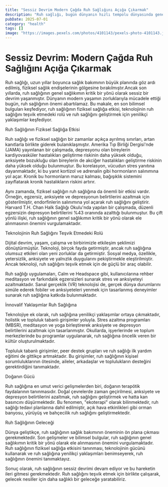 ```yaml
---
title: "Sessiz Devrim Modern Çağda Ruh Sağlığını Açığa Çıkarmak"
description: "Ruh sağlığı, bugün dünyanın hızlı tempolu dünyasında genel sağlıkımın kritik bir yönü olarak ortaya çıkmıştır. Bu makale, en son araştırmaları keşfediyor, ruh sağlığının fiziksel sağlığa etkisi, te..."
pubDate: 2025-07-01
category: "health"
tags: []
image: "https://images.pexels.com/photos/4101143/pexels-photo-4101143.jpeg?auto=compress&cs=tinysrgb&h=650&w=940"
---
```


# Sessiz Devrim: Modern Çağda Ruh Sağlığını Açığa Çıkarmak

Ruh sağlığı, uzun yıllar boyunca sağlık bakımının büyük planında göz ardı edilmiş, fiziksel sağlık endişelerinin gölgesine bırakılmıştır.Ancak son yıllarda, ruh sağlığının genel sağlıkımın kritik bir yönü olarak sessiz bir devrim yaşanmıştır. Dünyanın modern yaşamın zorluklarıyla mücadele ettiği bugün, ruh sağlığının önemi abartılamaz. Bu makale, en son bilimsel bulguları keşfediyor, ruh sağlığının fiziksel sağlığa etkisi, teknolojinin ruh sağlığını teşvik etmedeki rolü ve ruh sağlığını geliştirmek için yenilikçi yaklaşımlar keşfediyor.

Ruh Sağlığının Fiziksel Sağlığa Etkisi

Ruh sağlığı ve fiziksel sağlığın bir zamanlar açıkça ayrılmış sınırları, artan kanıtlarla birlikte giderek bulanıklaşmıştır. Amerika Tıp Birliği Dergisi'nde (JAMA) yayınlanan bir çalışmada, depresyonu olan bireylerin kardiyovasküler hastalıkları geliştirme riskinin daha yüksek olduğu, anksiyete bozukluğu olan bireylerin de akciğer hastalıkları geliştirme riskinin daha yüksek olduğu bulunmuştur. Bu korelasyon, vücudun stres yanıtına dayanmaktadır, ki bu yanıt kortizol ve adrenalin gibi hormonların salınımına yol açar. Kronik bu hormonların maruz kalması, bağışıklık sistemini zayıflatarak kronik hastalıkların riskini artırır.

Aynı zamanda, fiziksel sağlığın ruh sağlığına da önemli bir etkisi vardır. Örneğin, egzersiz, anksiyete ve depresyonun belirtilerini azaltmak için gösterilmiştir, endorfinlerin salınımına yol açarak ruh sağlığını geliştirir. Harvard T.H. Chan Halk Sağlığı Okulu'nda yapılan bir çalışmada, düzenli egzersizin depresyon belirtilerini %43 oranında azalttığı bulunmuştur. Bu çift yönlü ilişki, ruh sağlığının genel sağlıkımın kritik bir yönü olarak ele alınmasının önemini vurgulamaktadır.

Teknolojinin Ruh Sağlığını Teşvik Etmedeki Rolü

Dijital devrim, yaşam, çalışma ve birbirimizle etkileşim şeklimizi dönüştürmüştür. Teknoloji, birçok fayda getirmiştir, ancak ruh sağlığına olumsuz etkileri olan yeni zorluklar da getirmiştir. Sosyal medya, özellikle, yetersizlik, anksiyete ve yalnızlık duygularını pekiştirmekle eleştirilmiştir. Ancak teknoloji, ruh sağlığını teşvik etmek için de güçlü bir araç olabilir.

Ruh sağlığı uygulamaları, Calm ve Headspace gibi, kullanıcılarına rehber meditasyon ve farkındalık egzersizleri sunarak stres ve anksiyeteyi azaltmaktadır. Sanal gerçeklik (VR) teknolojisi de, gerçek dünya durumlarını simüle ederek fobiler ve anksiyeteleri yenmek için tasarlanmış deneyimler sunarak ruh sağlığına katkıda bulunmaktadır.

İnnovalif Yaklaşımlar Ruh Sağlığına

Teknolojiye ek olarak, ruh sağlığına yenilikçi yaklaşımlar ortaya çıkmaktadır, holistik ve topluluk tabanlı girişimler yoluyla. Stres azaltma programları (MBSR), meditasyon ve yoga birleştirerek anksiyete ve depresyon belirtilerini azaltmak için tasarlanmıştır. Okullarda, işyerlerinde ve toplum merkezlerinde bu programlar uygulanarak, ruh sağlığına öncelik veren bir kültür oluşturulmaktadır.

Topluluk tabanlı girişimler, peer destek grupları ve ruh sağlığı ilk yardım eğitimi de gittikçe artmaktadır. Bu girişimler, ruh sağlığının kişisel sorumluluklarının ötesinde, aileler, arkadaşlar ve toplulukların desteğini gerektirdiğini tanımaktadır.

Doğanın Gücü

Ruh sağlığına en umut verici gelişmelerden biri, doğanın terapötik faydalarının tanınmasıdır. Doğal çevrelerde zaman geçirilmesi, anksiyete ve depresyon belirtilerini azaltmak, ruh sağlığını geliştirmek ve hatta kan basıncını düşürmektedir. Bu fenomen, "ekoterapi" olarak bilinmektedir, ruh sağlığı tedavi planlarına dahil edilmiştir, açık hava etkinlikleri gibi orman banyosu, yürüyüş ve bahçecilik ruh sağlığını geliştirmektedir.

Ruh Sağlığının Geleceği

Dünya geliştikçe, ruh sağlığının sağlık bakımının öneminin ön plana çıkması gerekmektedir. Son gelişmeler ve bilimsel bulgular, ruh sağlığının genel sağlıkımın kritik bir yönü olarak ele alınmasının önemini vurgulamaktadır. Ruh sağlığının fiziksel sağlığa etkisini tanınması, teknolojinin gücünü kullanarak ve ruh sağlığına yenilikçi yaklaşımları benimseyerek, ruh sağlığının önemini tanımaktayız.

Sonuç olarak, ruh sağlığının sessiz devrimi devam ediyor ve bu hareketin ileri gitmesi gerekmektedir. Ruh sağlığını teşvik etmek için birlikte çalışarak, gelecek nesiller için daha sağlıklı bir geleceğe yaratabiliriz.